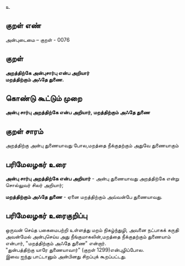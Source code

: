 உ

## குறள் எண் 

அன்புடைமை – குறள் - 0076  

## குறள் 

**அறத்திற்கே அன்புசார்பு என்ப அறியார்  
மறத்திற்கும் அஃதே துணை.** 

## கொண்டு கூட்டும் முறை

**அன்பு சார்பு அறத்திற்கே என்ப அறியார், மறத்திற்கும் அஃதே துணை**  

## குறள் சாரம் 

அறத்திற்கு அன்பு துணையாவது போல,மறத்தை நீக்குதற்கும் அதுவே துணையாகும் 

## பரிமேலழகர் உரை

**அன்பு சார்பு அறத்திற்கே என்ப அறியார்** - அன்பு துணையாவது அறத்திற்கே என்று சொல்லுவர் சிலர் அறியார்;  

**மறத்திற்கும் அஃதே துணை** - ஏனை மறத்திற்கும் அவ்வன்பே துணையாவது.

## பரிமேலழகர் உரைகுறிப்பு   

ஒருவன் செய்த பகைமைபற்றி உள்ளத்து மறம் நிகழ்ந்துழி, அவனை நட்பாகக் கருதி அவன்மேல் அன்புசெய்ய அது நீங்குமாகலின்,மறத்தை நீக்குதற்கும் துணையாம் என்பார், "மறத்திற்கும் அஃதே துணை" என்றார்.  
"துன்பத்திற்கு யாரே துணையாவார்" (குறள் 1299)என்புழிப்போல.  
இவை ஐந்து பாட்டானும் அன்பினது சிறப்புக் கூறப்பட்டது.   

## பொருட்குறிப்பு 

ஒருவன் செய்த பகைமைபற்றி  
உள்ளத்து   
மறம் நிகழ்ந்துழி,  
அவனை நட்பாகக் கருதி  
அவன் மேல் அன்புசெய்ய  
அது நீங்குமாகலின்,  
மறத்தை நீக்குதற்கும் துணையாம் என்பார்,  
**மறத்திற்கும் அஃதே துணை** என்றார். 

_**துன்பத்திற்கு யாரே துணையாவார்**_ (குறள் 1299)என்புழிப்போல.  

இவை ஐந்து பாட்டானும் அன்பினது சிறப்புக் கூறப்பட்டது. 

## இலக்கணக்குறிப்பு  


## உயர் வள்ளுவ வகுப்பு காணொளி


## உயர் வள்ளுவ வகுப்பு ஒலி அமைவு 

 
## குறள் சார்ந்த கதைகள் 


## தொன்மையான சொற்கள்

மறம் - கோபம் (பொதுவாக ஆறாம் அல்லாதன், இந்த குறளில், கோபம்)  
நிகழ்ந்துழி - நிகழும் வேளை 


## பொருட்குறிப்பு விளக்கம்

ஒருவன் செய்த பகைச் செயலால் உள்ளத்திலே கோபம் ஏற்பட்ட போது, அவனை நண்பனாகக் கருதி அவன் மேல் அன்பு செலுத்தினால் அக்கோபம் நீங்கும், ஆதலால், மறத்தை நீக்குவதற்கும் அன்பே துணையாகும் என்று சொன்னார். 

## இலக்கணக்குறிப்பு விளக்கம்


## ஆங்கில கருத்தாக்கம் 


